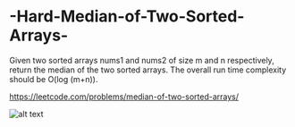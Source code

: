 # -Hard-Median-of-Two-Sorted-Arrays-
Given two sorted arrays nums1 and nums2 of size m and n respectively, return the median of the two sorted arrays.  The overall run time complexity should be O(log (m+n)).

https://leetcode.com/problems/median-of-two-sorted-arrays/

![alt text](https://github.com/Neo4114/-Hard-Median-of-Two-Sorted-Arrays-/blob/main/Capture.PNG)



